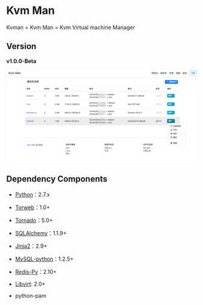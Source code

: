 Kvm Man
=========

Kvman = Kvm Man = Kvm Virtual machine Manager


## Version

**v1.0.0-Beta**

![Kvm-Man](static/img/kvman-overview.jpg)


## Dependency Components

- [Python](http://www.python.org)：2.7.x

- [Torweb](https://github.com/xkstudio/Torweb)：1.0+

- [Tornado](http://www.tornadoweb.org/)：5.0+

- [SQLAlchemy](http://www.sqlalchemy.org/)：1.1.9+

- [Jinja2](http://jinja.pocoo.org/)：2.9+

- [MySQL-python](http://pypi.python.org/pypi/MySQL-python)：1.2.5+

- [Redis-Py](https://github.com/andymccurdy/redis-py)：2.10+

- [Libvirt](https://github.com/libvirt/libvirt-python): 2.0+

- python-pam
